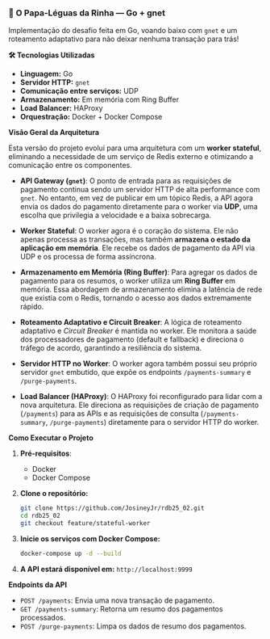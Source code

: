 ### 🚀 O Papa-Léguas da Rinha — Go + gnet

Implementação do desafio feita em Go, voando baixo com `gnet` e um roteamento adaptativo para não deixar nenhuma transação para trás\!

**🛠️ Tecnologias Utilizadas**

  * **Linguagem:** Go
  * **Servidor HTTP:** `gnet`
  * **Comunicação entre serviços:** UDP
  * **Armazenamento:** Em memória com Ring Buffer
  * **Load Balancer:** HAProxy
  * **Orquestração:** Docker + Docker Compose

**Visão Geral da Arquitetura**

Esta versão do projeto evolui para uma arquitetura com um **worker stateful**, eliminando a necessidade de um serviço de Redis externo e otimizando a comunicação entre os componentes.

  * **API Gateway (`gnet`)**: O ponto de entrada para as requisições de pagamento continua sendo um servidor HTTP de alta performance com `gnet`. No entanto, em vez de publicar em um tópico Redis, a API agora envia os dados do pagamento diretamente para o worker via **UDP**, uma escolha que privilegia a velocidade e a baixa sobrecarga.

  * **Worker Stateful**: O worker agora é o coração do sistema. Ele não apenas processa as transações, mas também **armazena o estado da aplicação em memória**. Ele recebe os dados de pagamento da API via UDP e os processa de forma assíncrona.

  * **Armazenamento em Memória (Ring Buffer)**: Para agregar os dados de pagamento para os resumos, o worker utiliza um **Ring Buffer** em memória. Essa abordagem de armazenamento elimina a latência de rede que existia com o Redis, tornando o acesso aos dados extremamente rápido.

  * **Roteamento Adaptativo e Circuit Breaker**: A lógica de roteamento adaptativo e *Circuit Breaker* é mantida no worker. Ele monitora a saúde dos processadores de pagamento (default e fallback) e direciona o tráfego de acordo, garantindo a resiliência do sistema.

  * **Servidor HTTP no Worker**: O worker agora também possui seu próprio servidor `gnet` embutido, que expõe os endpoints `/payments-summary` e `/purge-payments`.

  * **Load Balancer (HAProxy)**: O HAProxy foi reconfigurado para lidar com a nova arquitetura. Ele direciona as requisições de criação de pagamento (`/payments`) para as APIs e as requisições de consulta (`/payments-summary`, `/purge-payments`) diretamente para o servidor HTTP do worker.

**Como Executar o Projeto**

1.  **Pré-requisitos**:

      * Docker
      * Docker Compose

2.  **Clone o repositório:**

    ```bash
    git clone https://github.com/JosineyJr/rdb25_02.git
    cd rdb25_02
    git checkout feature/stateful-worker
    ```

3.  **Inicie os serviços com Docker Compose:**

    ```bash
    docker-compose up -d --build
    ```

4.  **A API estará disponível em:** `http://localhost:9999`

**Endpoints da API**

  * `POST /payments`: Envia uma nova transação de pagamento.
  * `GET /payments-summary`: Retorna um resumo dos pagamentos processados.
  * `POST /purge-payments`: Limpa os dados de resumo dos pagamentos.